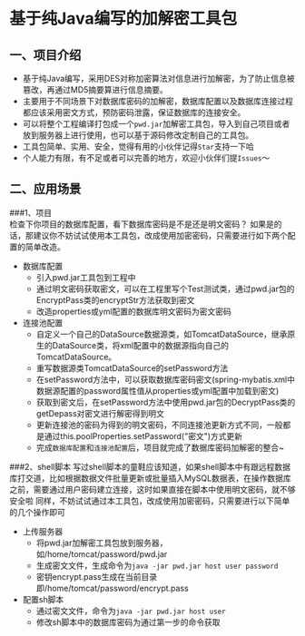 基于纯Java编写的加解密工具包
==
一、项目介绍
--
* 基于纯Java编写，采用DES对称加密算法对信息进行加解密，为了防止信息被篡改，再通过MD5摘要算进行信息摘要。
* 主要用于不同场景下对数据库密码的加解密，数据库配置以及数据库连接过程都应该采用密文方式，预防密码泄露，保证数据库的连接安全。
* 可以将整个工程编译打包成一个`pwd.jar`加解密工具包，导入到自己项目或者放到服务器上进行使用，也可以基于源码修改定制自己的工具包。
* 工具包简单、实用、安全，觉得有用的小伙伴记得`Star`支持一下哈
* 个人能力有限，有不足或者可以完善的地方，欢迎小伙伴们提`Issues`～

二、应用场景
--
###1、项目  
检查下你项目的数据库配置，看下数据库密码是不是还是明文密码？
如果是的话，那建议你不妨试试使用本工具包，改成使用加密密码，只需要进行如下两个配置的简单改造。
* 数据库配置  
    * 引入pwd.jar工具包到工程中
    * 通过明文密码获取密文，可以在工程里写个Test测试类，通过pwd.jar包的EncryptPass类的encryptStr方法获取到密文
    * 改造properties或yml配置的数据库明文密码为密文密码
* 连接池配置  
  * 自定义一个自己的DataSource数据源类，如TomcatDataSource，继承原生的DataSource类，将xml配置中的数据源指向自己的TomcatDataSource。
  * 重写数据源类TomcatDataSource的setPassword方法
  * 在setPassword方法中，可以获取数据库密码密文(spring-mybatis.xml中数据源配置的password属性值从properties或yml配置中加载到密文)
  * 获取到密文后，在setPassword方法中使用pwd.jar包的DecryptPass类的getDepass对密文进行解密得到明文
  * 更新连接池的密码为得到的明文密码，不同连接池更新方式不同，一般都是通过this.poolProperties.setPassword("密文")方式更新
  * 完成`数据库配置`和`连接池配置`后，项目就完成了数据库密码加解密的整合~

###2、shell脚本
写过shell脚本的童鞋应该知道，如果shell脚本中有跟远程数据库打交道，比如根据数据文件批量更新或批量插入MySQL数据表，在操作数据库之前，需要通过用户密码建立连接，这时如果直接在脚本中使用明文密码，就不够安全啦
同样，不妨试试通过本工具包，改成使用加密密码，只需要进行以下简单的几个操作即可
* 上传服务器 
  * 将pwd.jar加解密工具包放到服务器，如/home/tomcat/password/pwd.jar
  * 生成密文文件，生成命令为`java -jar pwd.jar host user password`
  * 密钥encrypt.pass生成在当前目录即/home/tomcat/password/encrypt.pass
* 配置sh脚本
  * 通过密文文件，命令为`java -jar pwd.jar host user`
  * 修改sh脚本中的数据库密码为通过第一步的命令获取




